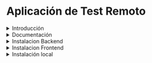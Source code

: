 # Aplicación de Test Remoto
<details>
<summary>Introducción</summary>
<br>
         Desarrollar una clase que permita la creación de objetos que representen figuras geométricas
</details>

<details>

<summary>Documentación</summary>
         UML:


 [![](./modelado2.png](./modelado2.png)


</details>

<details>

<summary>Instalacion Backend</summary>
         Proyecto montado con Spring Boot y Java 8, con los siguientes frameworks / libraries / funcionalidades:

 - Spring Boot: versión 2. posibilidad de arrancar directamente con el plugin de maven o generar un war para despliegue en 
 tomcat o similar. Con 'actuator' activado.

 - Servicio completo RESTful con Spring 

 - Capa de base de datos con Spring DATA Postgres
</details>

<details>

<summary>Instalacion Frontend </summary>
         Proyecto montado en fronend

 - Node 

 - Angula

 </details>

<details>
<summary>Instalación local</summary>

 - Arrancar directamente con el plugin de SpringBoot:
 
    ```
    mvn spring-boot:run
    ```

  - Arrancar Angula:
 
    ```
    npm install
    npm start
    ```

</details>



















